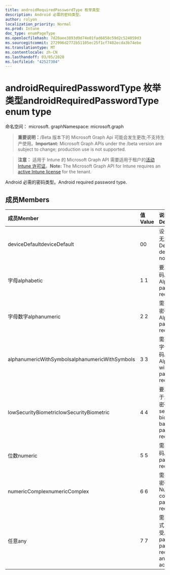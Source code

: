 ```yaml
---
title: androidRequiredPasswordType 枚举类型
description: Android 必需的密码类型。
author: rolyon
localization_priority: Normal
ms.prod: Intune
doc_type: enumPageType
ms.openlocfilehash: 7d20aee3893d9d74e01fad6858c59d2c524059d3
ms.sourcegitcommit: 272996d2772b51105ec25f1cf7482ecda3b74ebe
ms.translationtype: MT
ms.contentlocale: zh-CN
ms.lasthandoff: 03/05/2020
ms.locfileid: "42527304"
---
```

# <a name="androidrequiredpasswordtype-enum-type"></a><span data-ttu-id="7a8f6-103">androidRequiredPasswordType 枚举类型</span><span class="sxs-lookup"><span data-stu-id="7a8f6-103">androidRequiredPasswordType enum type</span></span>

<span data-ttu-id="7a8f6-104">命名空间： microsoft. graph</span><span class="sxs-lookup"><span data-stu-id="7a8f6-104">Namespace: microsoft.graph</span></span>

> <span data-ttu-id="7a8f6-105">**重要说明：**/Beta 版本下的 Microsoft Graph Api 可能会发生更改;不支持生产使用。</span><span class="sxs-lookup"><span data-stu-id="7a8f6-105">**Important:** Microsoft Graph APIs under the /beta version are subject to change; production use is not supported.</span></span>

> <span data-ttu-id="7a8f6-106">**注意：** 适用于 Intune 的 Microsoft Graph API 需要适用于租户的[活动 Intune 许可证](https://go.microsoft.com/fwlink/?linkid=839381)。</span><span class="sxs-lookup"><span data-stu-id="7a8f6-106">**Note:** The Microsoft Graph API for Intune requires an [active Intune license](https://go.microsoft.com/fwlink/?linkid=839381) for the tenant.</span></span>

<span data-ttu-id="7a8f6-107">Android 必需的密码类型。</span><span class="sxs-lookup"><span data-stu-id="7a8f6-107">Android required password type.</span></span>

## <a name="members"></a><span data-ttu-id="7a8f6-108">成员</span><span class="sxs-lookup"><span data-stu-id="7a8f6-108">Members</span></span>
|<span data-ttu-id="7a8f6-109">成员</span><span class="sxs-lookup"><span data-stu-id="7a8f6-109">Member</span></span>|<span data-ttu-id="7a8f6-110">值</span><span class="sxs-lookup"><span data-stu-id="7a8f6-110">Value</span></span>|<span data-ttu-id="7a8f6-111">说明</span><span class="sxs-lookup"><span data-stu-id="7a8f6-111">Description</span></span>|
|:---|:---|:---|
|<span data-ttu-id="7a8f6-112">deviceDefault</span><span class="sxs-lookup"><span data-stu-id="7a8f6-112">deviceDefault</span></span>|<span data-ttu-id="7a8f6-113">0</span><span class="sxs-lookup"><span data-stu-id="7a8f6-113">0</span></span>|<span data-ttu-id="7a8f6-114">设备默认值，无意向。</span><span class="sxs-lookup"><span data-stu-id="7a8f6-114">Device default value, no intent.</span></span>|
|<span data-ttu-id="7a8f6-115">字母</span><span class="sxs-lookup"><span data-stu-id="7a8f6-115">alphabetic</span></span>|<span data-ttu-id="7a8f6-116">1 </span><span class="sxs-lookup"><span data-stu-id="7a8f6-116">1</span></span>|<span data-ttu-id="7a8f6-117">要求字母密码。</span><span class="sxs-lookup"><span data-stu-id="7a8f6-117">Alphabetic password required.</span></span>|
|<span data-ttu-id="7a8f6-118">字母数字</span><span class="sxs-lookup"><span data-stu-id="7a8f6-118">alphanumeric</span></span>|<span data-ttu-id="7a8f6-119">2 </span><span class="sxs-lookup"><span data-stu-id="7a8f6-119">2</span></span>|<span data-ttu-id="7a8f6-120">需要字母数字密码。</span><span class="sxs-lookup"><span data-stu-id="7a8f6-120">Alphanumeric password required.</span></span>|
|<span data-ttu-id="7a8f6-121">alphanumericWithSymbols</span><span class="sxs-lookup"><span data-stu-id="7a8f6-121">alphanumericWithSymbols</span></span>|<span data-ttu-id="7a8f6-122">3 </span><span class="sxs-lookup"><span data-stu-id="7a8f6-122">3</span></span>|<span data-ttu-id="7a8f6-123">需要带符号的字母数字密码。</span><span class="sxs-lookup"><span data-stu-id="7a8f6-123">Alphanumeric with symbols password required.</span></span>|
|<span data-ttu-id="7a8f6-124">lowSecurityBiometric</span><span class="sxs-lookup"><span data-stu-id="7a8f6-124">lowSecurityBiometric</span></span>|<span data-ttu-id="7a8f6-125">4 </span><span class="sxs-lookup"><span data-stu-id="7a8f6-125">4</span></span>|<span data-ttu-id="7a8f6-126">要求低安全基于生物特征的密码。</span><span class="sxs-lookup"><span data-stu-id="7a8f6-126">Low security biometrics based password required.</span></span>|
|<span data-ttu-id="7a8f6-127">位数</span><span class="sxs-lookup"><span data-stu-id="7a8f6-127">numeric</span></span>|<span data-ttu-id="7a8f6-128">5 </span><span class="sxs-lookup"><span data-stu-id="7a8f6-128">5</span></span>|<span data-ttu-id="7a8f6-129">需要数字密码。</span><span class="sxs-lookup"><span data-stu-id="7a8f6-129">Numeric password required.</span></span>|
|<span data-ttu-id="7a8f6-130">numericComplex</span><span class="sxs-lookup"><span data-stu-id="7a8f6-130">numericComplex</span></span>|<span data-ttu-id="7a8f6-131">6 </span><span class="sxs-lookup"><span data-stu-id="7a8f6-131">6</span></span>|<span data-ttu-id="7a8f6-132">需要数字复杂密码。</span><span class="sxs-lookup"><span data-stu-id="7a8f6-132">Numeric complex password required.</span></span>|
|<span data-ttu-id="7a8f6-133">任意</span><span class="sxs-lookup"><span data-stu-id="7a8f6-133">any</span></span>|<span data-ttu-id="7a8f6-134">7 </span><span class="sxs-lookup"><span data-stu-id="7a8f6-134">7</span></span>|<span data-ttu-id="7a8f6-135">需要密码或模式，可以接受。</span><span class="sxs-lookup"><span data-stu-id="7a8f6-135">A password or pattern is required, and any is acceptable.</span></span>|



